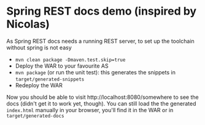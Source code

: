 # Spring REST docs demo (inspired by Nicolas)

As Spring REST docs needs a running REST server, to set up the toolchain without spring is not easy

- `mvn clean package -Dmaven.test.skip=true`
- Deploy the WAR to your favourite AS
- `mvn package` (or run the unit test): this generates the snippets in `target/generated-snippets`
- Redeploy the WAR

Now you should be able to visit http://localhost:8080/somewhere to see the docs (didn't get it to work yet, though).
You can still load the the generated `index.html` manually in your browser, you'll find it in the WAR or in `target/generated-docs`

